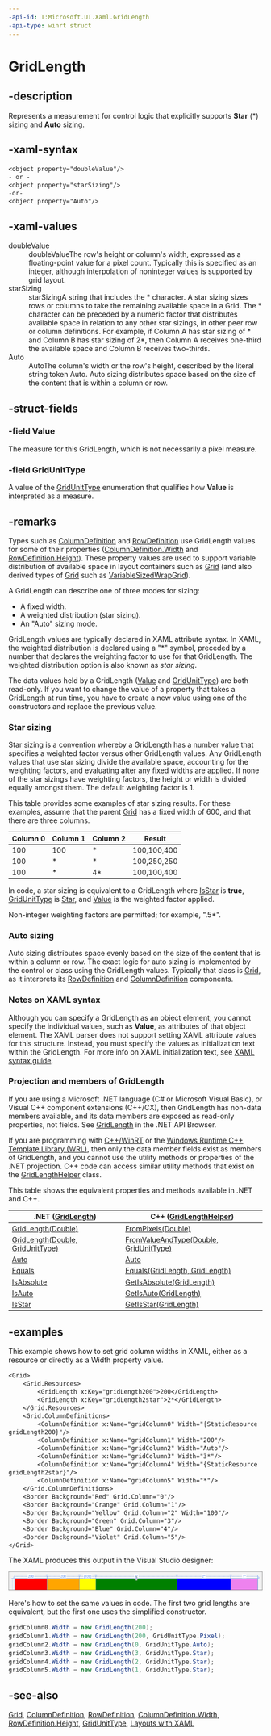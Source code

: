 ```yaml
---
-api-id: T:Microsoft.UI.Xaml.GridLength
-api-type: winrt struct
---
```


<!-- Structure syntax.
public struct GridLength 
-->

# GridLength

## -description

Represents a measurement for control logic that explicitly supports **Star** (\*) sizing and **Auto** sizing.

## -xaml-syntax

```xaml
<object property="doubleValue"/>
- or -
<object property="starSizing"/>
-or-
<object property="Auto"/>
```

## -xaml-values

<dl><dt>doubleValue</dt><dd>doubleValueThe row's height or column's width, expressed as a floating-point value for a pixel count. Typically this is specified as an integer, although interpolation of noninteger values is supported by grid layout.</dd>
<dt>starSizing</dt><dd>starSizingA string that includes the * character. A star sizing sizes rows or columns to take the remaining available space in a Grid. The * character can be preceded by a numeric factor that distributes available space in relation to any other star sizings, in other peer row or column definitions. For example, if Column A has star sizing of * and Column B has star sizing of 2*, then Column A receives one-third the available space and Column B receives two-thirds.</dd>
<dt>Auto</dt><dd>AutoThe column's width or the row's height, described by the literal string token Auto. Auto sizing distributes space based on the size of the content that is within a column or row.</dd>
</dl>

## -struct-fields

### -field Value

The measure for this GridLength, which is not necessarily a pixel measure.

### -field GridUnitType

A value of the [GridUnitType](gridunittype.md) enumeration that qualifies how **Value** is interpreted as a measure.

## -remarks

Types such as [ColumnDefinition](../microsoft.ui.xaml.controls/columndefinition.md) and [RowDefinition](../microsoft.ui.xaml.controls/rowdefinition.md) use GridLength values for some of their properties ([ColumnDefinition.Width](../microsoft.ui.xaml.controls/columndefinition_width.md) and [RowDefinition.Height](../microsoft.ui.xaml.controls/rowdefinition_height.md)). These property values are used to support variable distribution of available space in layout containers such as [Grid](../microsoft.ui.xaml.controls/grid.md) (and also derived types of [Grid](../microsoft.ui.xaml.controls/grid.md) such as [VariableSizedWrapGrid](../microsoft.ui.xaml.controls/variablesizedwrapgrid.md)).

A GridLength can describe one of three modes for sizing:

- A fixed width.
- A weighted distribution (star sizing).
- An "Auto" sizing mode.

GridLength values are typically declared in XAML attribute syntax. In XAML, the weighted distribution is declared using a "\*" symbol, preceded by a number that declares the weighting factor to use for that GridLength. The weighted distribution option is also known as *star sizing*.

The data values held by a GridLength ([Value](/uwp/api/windows.ui.xaml.gridlength.value) and [GridUnitType](/uwp/api/windows.ui.xaml.gridlength.gridunittype)) are both read-only. If you want to change the value of a property that takes a GridLength at run time, you have to create a new value using one of the constructors and replace the previous value.

### Star sizing

Star sizing is a convention whereby a GridLength has a number value that specifies a weighted factor versus other GridLength values. Any GridLength values that use star sizing divide the available space, accounting for the weighting factors, and evaluating after any fixed widths are applied. If none of the star sizings have weighting factors, the height or width is divided equally amongst them. The default weighting factor is 1.

This table provides some examples of star sizing results. For these examples, assume that the parent [Grid](../microsoft.ui.xaml.controls/grid.md) has a fixed width of 600, and that there are three columns.

| Column 0 | Column 1 | Column 2 | Result |
| -------- | -------- | -------- | ------ |
| 100 | 100 | * | 100,100,400 |
| 100 | * | * | 100,250,250 |
| 100 | * | 4* | 100,100,400 |

In code, a star sizing is equivalent to a GridLength where [IsStar](/dotnet/api/windows.ui.xaml.gridlength.isstar?view=dotnet-uwp-10.0&preserve-view=true) is **true**, [GridUnitType](/uwp/api/windows.ui.xaml.gridlength.gridunittype) is [Star](gridunittype.md), and [Value](/uwp/api/windows.ui.xaml.gridlength.value) is the weighted factor applied.

Non-integer weighting factors are permitted; for example, ".5*".

### Auto sizing

Auto sizing distributes space evenly based on the size of the content that is within a column or row. The exact logic for auto sizing is implemented by the control or class using the GridLength values. Typically that class is [Grid](../microsoft.ui.xaml.controls/grid.md), as it interprets its [RowDefinition](../microsoft.ui.xaml.controls/rowdefinition.md) and [ColumnDefinition](../microsoft.ui.xaml.controls/columndefinition.md) components.

### Notes on XAML syntax

Although you can specify a GridLength as an object element, you cannot specify the individual values, such as **Value**, as attributes of that object element. The XAML parser does not support setting XAML attribute values for this structure. Instead, you must specify the values as initialization text within the GridLength. For more info on XAML initialization text, see [XAML syntax guide](/windows/uwp/xaml-platform/xaml-syntax-guide).

### Projection and members of GridLength

If you are using a Microsoft .NET language (C# or Microsoft Visual Basic), or Visual C++ component extensions (C++/CX), then GridLength has non-data members available, and its data members are exposed as read-only properties, not fields. See [GridLength](/dotnet/api/windows.ui.xaml.gridlength?view=dotnet-uwp-10.0&preserve-view=true) in the .NET API Browser.

If you are programming with [C++/WinRT](/windows/uwp/cpp-and-winrt-apis/index) or the [Windows Runtime C++ Template Library (WRL)](/cpp/windows/windows-runtime-cpp-template-library-wrl), then only the data member fields exist as members of GridLength, and you cannot use the utility methods or properties of the .NET projection. C++ code can access similar utility methods that exist on the [GridLengthHelper](gridlengthhelper.md) class.

This table shows the equivalent properties and methods available in .NET and C++.

| .NET ([GridLength](/dotnet/api/windows.ui.xaml.gridlength?view=dotnet-uwp-10.0&preserve-view=true)) | C++ ([GridLengthHelper](gridlengthhelper.md)) |
| ---- | --- |
| [GridLength(Double)](/dotnet/api/windows.ui.xaml.gridlength.-ctor?view=dotnet-uwp-10.0&preserve-view=true#Windows_UI_Xaml_GridLength__ctor_System_Double_) | [FromPixels(Double)](gridlengthhelper_frompixels_1866456731.md) |
| [GridLength(Double, GridUnitType)](/dotnet/api/windows.ui.xaml.gridlength.-ctor?view=dotnet-uwp-10.0&preserve-view=true#Windows_UI_Xaml_GridLength__ctor_System_Double_Windows_UI_Xaml_GridUnitType_) | [FromValueAndType(Double, GridUnitType)](gridlengthhelper_fromvalueandtype_946422211.md) |
| [Auto](/dotnet/api/windows.ui.xaml.gridlength.auto?view=dotnet-uwp-10.0&preserve-view=true) | [Auto](gridlengthhelper_auto.md) |
| [Equals](/dotnet/api/windows.ui.xaml.gridlength.equals?view=dotnet-uwp-10.0&preserve-view=true) | [Equals(GridLength, GridLength)](gridlengthhelper_equals_1366128956.md) |
| [IsAbsolute](/dotnet/api/windows.ui.xaml.gridlength.isabsolute?view=dotnet-uwp-10.0&preserve-view=true) | [GetIsAbsolute(GridLength)](gridlengthhelper_getisabsolute_364837421.md) |
| [IsAuto](/dotnet/api/windows.ui.xaml.gridlength.isauto?view=dotnet-uwp-10.0&preserve-view=true) | [GetIsAuto(GridLength)](gridlengthhelper_getisauto_1070192039.md) |
| [IsStar](/dotnet/api/windows.ui.xaml.gridlength.isstar?view=dotnet-uwp-10.0&preserve-view=true) | [GetIsStar(GridLength)](gridlengthhelper_getisstar_189578497.md) |

## -examples

This example shows how to set grid column widths in XAML, either as a resource or directly as a Width property value.

```xaml
<Grid>
    <Grid.Resources>
        <GridLength x:Key="gridLength200">200</GridLength>
        <GridLength x:Key="gridLength2star">2*</GridLength>
    </Grid.Resources>
    <Grid.ColumnDefinitions>
        <ColumnDefinition x:Name="gridColumn0" Width="{StaticResource gridLength200}"/>
        <ColumnDefinition x:Name="gridColumn1" Width="200"/>
        <ColumnDefinition x:Name="gridColumn2" Width="Auto"/>
        <ColumnDefinition x:Name="gridColumn3" Width="3*"/>
        <ColumnDefinition x:Name="gridColumn4" Width="{StaticResource gridLength2star}"/>
        <ColumnDefinition x:Name="gridColumn5" Width="*"/>
    </Grid.ColumnDefinitions>
    <Border Background="Red" Grid.Column="0"/>
    <Border Background="Orange" Grid.Column="1"/>
    <Border Background="Yellow" Grid.Column="2" Width="100"/>
    <Border Background="Green" Grid.Column="3"/>
    <Border Background="Blue" Grid.Column="4"/>
    <Border Background="Violet" Grid.Column="5"/>
</Grid>
```

The XAML produces this output in the Visual Studio designer:

<img src="images/gridlength.png" alt="rendered output of gridlength XAML example" />

Here's how to set the same values in code. The first two grid lengths are equivalent, but the first one uses the simplified constructor.

```csharp
gridColumn0.Width = new GridLength(200);
gridColumn1.Width = new GridLength(200, GridUnitType.Pixel);
gridColumn2.Width = new GridLength(0, GridUnitType.Auto);
gridColumn3.Width = new GridLength(3, GridUnitType.Star);
gridColumn4.Width = new GridLength(2, GridUnitType.Star);
gridColumn5.Width = new GridLength(1, GridUnitType.Star);
```


## -see-also
[Grid](../microsoft.ui.xaml.controls/grid.md), [ColumnDefinition](../microsoft.ui.xaml.controls/columndefinition.md), [RowDefinition](../microsoft.ui.xaml.controls/rowdefinition.md), [ColumnDefinition.Width](../microsoft.ui.xaml.controls/columndefinition_width.md), [RowDefinition.Height](../microsoft.ui.xaml.controls/rowdefinition_height.md), [GridUnitType](gridunittype.md), [Layouts with XAML](/windows/uwp/design/layout/layouts-with-xaml)
